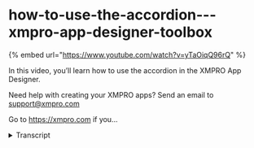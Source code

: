 # how-to-use-the-accordion---xmpro-app-designer-toolbox
{% embed url="https://www.youtube.com/watch?v=yTaOiqQ96rQ" %}



In this video, you’ll learn how to use the accordion in the XMPRO App Designer.

Need help with creating your XMPRO apps? Send an email to support@xmpro.com

Go to https://xmpro.com if you...
<details>
<summary>Transcript</summary>In this video, you’ll learn how to use the accordion in the XMPRO App Designer.

Need help with creating your XMPRO apps? Send an email to support@xmpro.com

Go to https://xmpro.com if you...
hi and welcome to another training video

from XM pro today we will be looking at

how to use the accordion component as

its prerequisite I recommend looking

through the video on how to create data

sources before watching this one

the accordion can be found in the layout

section of the blocks an accordion is a

group of accordion items that can be

expanded and collapsed to add more

accordion items click on one accordion

item and press the plus button in the

toolbar or click on the accordion itself

and there's also a plus accordion items

can be renamed and they can have I can

icon is applied to them you can select

from a library there are many icons in

here or you can select from a URL or you

can upload an icon you can also disable

specific accordion items on the

accordion itself you can either you can

get there by clicking on an accordion

item and then pressing the up arrow in

the toolbar or by going into the page

layers and selecting the accordion in

its properties we have a tooltip

visibility which is self-explanatory and

then we have allow expanding multiple

which if unchecked allows you to only

expand one accordion item and if checked

it allows you to expand multiple items

collapsible which allows you to collapse

all the accordion items if checked and

then disabled for the entire accordion

selected index is the index of the

accordion item to be selected by default

so

would be the first accordion item one

would be the second accordion item and

so on and you can add any other

component inside the accordion items so

for instance I can add a field set to

the first accordion item I can add a

circular gauge to the second accordion

item and a color selector to the third

accordion item and then if we save this

and launch it by default we have the

second accordion item selected with the

circular gauge inside of it and because

the accordion has a collapsible checked

we can collapse all the items and we can

also open more than one so this is the

field set that we've added to the first

one and the third one has a different

name and an icon so if I add another

accordion to the page

and then select the accordion itself so

I clicked an accordion item and press

the up arrow to select the accordion and

then go into block properties and data

source and I've created that a data

source previously for this so we select

the data source and then if I click on

the Audion item and go into appearance I

can make the title the name of the

person for each row and then if I want I

can add a field inside the accordion

item or something like that and then I

can change this to dynamic value and

select the ID note that if you do this

the you can't add anymore

accordion items in here and any

accordion items that you have had in

there will be made invisible and you

won't be able to access them until you

turn the data source off again so what

this is going to do is it's going to

create accordion items per data item so

we've got Bob Rachel and etcetera and

then each of these is going to have the

ID put in the field at the label of the

field set this is how you attach a data

source to an accordion this has been how

to use the accordion component
</details>